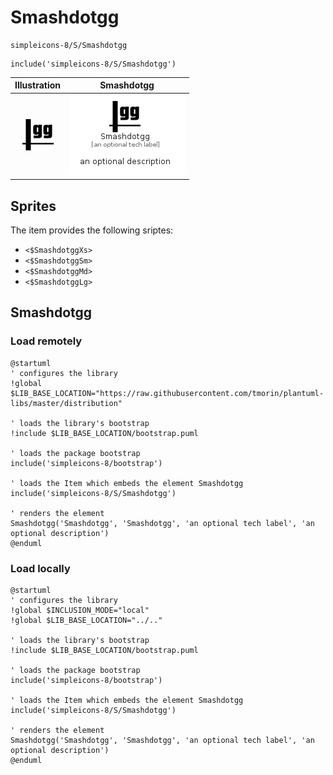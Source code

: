 # Smashdotgg


```text
simpleicons-8/S/Smashdotgg
```

```text
include('simpleicons-8/S/Smashdotgg')
```



| Illustration | Smashdotgg |
| :---: | :---: |
| ![illustration for Illustration](../../simpleicons-8/S/Smashdotgg.png) | ![illustration for Smashdotgg](../../simpleicons-8/S/Smashdotgg.Local.png) |



## Sprites
The item provides the following sriptes:

- `<$SmashdotggXs>`
- `<$SmashdotggSm>`
- `<$SmashdotggMd>`
- `<$SmashdotggLg>`





## Smashdotgg

### Load remotely
```plantuml
@startuml
' configures the library
!global $LIB_BASE_LOCATION="https://raw.githubusercontent.com/tmorin/plantuml-libs/master/distribution"

' loads the library's bootstrap
!include $LIB_BASE_LOCATION/bootstrap.puml

' loads the package bootstrap
include('simpleicons-8/bootstrap')

' loads the Item which embeds the element Smashdotgg
include('simpleicons-8/S/Smashdotgg')

' renders the element
Smashdotgg('Smashdotgg', 'Smashdotgg', 'an optional tech label', 'an optional description')
@enduml
```

### Load locally
```plantuml
@startuml
' configures the library
!global $INCLUSION_MODE="local"
!global $LIB_BASE_LOCATION="../.."

' loads the library's bootstrap
!include $LIB_BASE_LOCATION/bootstrap.puml

' loads the package bootstrap
include('simpleicons-8/bootstrap')

' loads the Item which embeds the element Smashdotgg
include('simpleicons-8/S/Smashdotgg')

' renders the element
Smashdotgg('Smashdotgg', 'Smashdotgg', 'an optional tech label', 'an optional description')
@enduml
```

